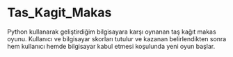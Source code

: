 # Tas_Kagit_Makas

Python kullanarak geliştirdiğim bilgisayara karşı oynanan taş kağıt makas oyunu. Kullanıcı ve bilgisayar skorları tutulur ve kazanan belirlendikten sonra hem kullanıcı hemde bilgisayar kabul etmesi koşulunda yeni oyun başlar.
